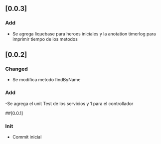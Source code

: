 ## [0.0.3]
### Add
- Se agrega liquebase para heroes iniciales y  la anotation timerlog para imprimir tiempo de los metodos

## [0.0.2] 
### Changed
- Se modifica metodo findByName 
### Add
-Se agrega el unit Test de los servicios y 1 para el controllador

##[0.0.1] 
### Init
- Commit inicial  


